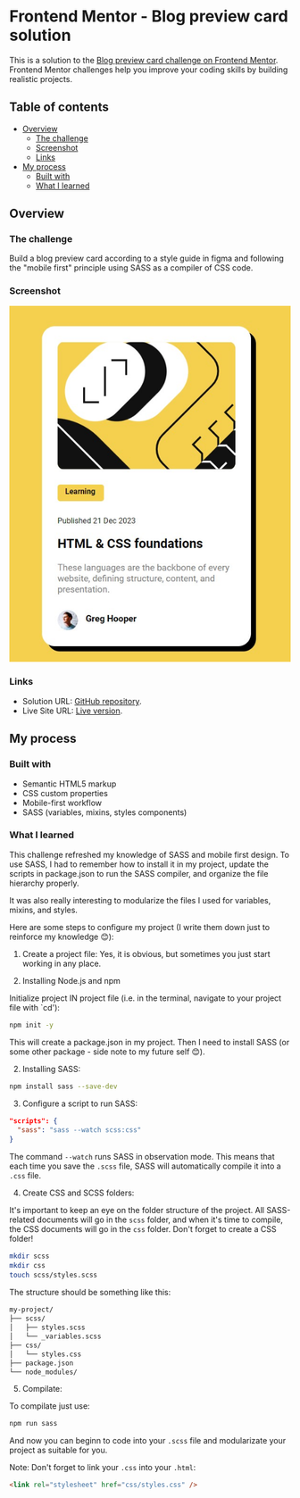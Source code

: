 # Frontend Mentor - Blog preview card solution

This is a solution to the [Blog preview card challenge on Frontend Mentor](https://www.frontendmentor.io/challenges/blog-preview-card-ckPaj01IcS). Frontend Mentor challenges help you improve your coding skills by building realistic projects.

## Table of contents

-   [Overview](#overview)
    -   [The challenge](#the-challenge)
    -   [Screenshot](#screenshot)
    -   [Links](#links)
-   [My process](#my-process)
    -   [Built with](#built-with)
    -   [What I learned](#what-i-learned)

## Overview

### The challenge

Build a blog preview card according to a style guide in figma and following the "mobile first" principle using SASS as a compiler of CSS code.

### Screenshot

![Screenshot](/assets/images/screenshot.jpg)

### Links

-   Solution URL: [GitHub repository](https://github.com/CatalinaF-S/Blog-preview-card).
-   Live Site URL: [Live version](https://catalinaf-s.github.io/Blog-preview-card/).

## My process

### Built with

-   Semantic HTML5 markup
-   CSS custom properties
-   Mobile-first workflow
-   SASS (variables, mixins, styles components)

### What I learned

This challenge refreshed my knowledge of SASS and mobile first design. To use SASS, I had to remember how to install it in my project, update the scripts in package.json to run the SASS compiler, and organize the file hierarchy properly.

It was also really interesting to modularize the files I used for variables, mixins, and styles.

Here are some steps to configure my project (I write them down just to reinforce my knowledge 😊):

1. Create a project file:
   Yes, it is obvious, but sometimes you just start working in any place.

1. Installing Node.js and npm

Initialize project IN project file (i.e. in the terminal, navigate to your project file with `cd'):

```bash
npm init -y
```

This will create a package.json in my project. Then I need to install SASS (or some other package - side note to my future self 😊).

2. Installing SASS:

```bash
npm install sass --save-dev
```

3. Configure a script to run SASS:

```json
"scripts": {
  "sass": "sass --watch scss:css"
}
```

The command `--watch` runs SASS in observation mode. This means that each time you save the `.scss` file, SASS will automatically compile it into a `.css` file.

4. Create CSS and SCSS folders:

It's important to keep an eye on the folder structure of the project. All SASS-related documents will go in the `scss` folder, and when it's time to compile, the CSS documents will go in the `css` folder. Don't forget to create a CSS folder!

```bash
mkdir scss
mkdir css
touch scss/styles.scss
```

The structure should be something like this:

```
my-project/
├── scss/
│   ├── styles.scss
│   └── _variables.scss
├── css/
│   └── styles.css
├── package.json
└── node_modules/
```

5. Compilate:

To compilate just use:

```bash
npm run sass
```

And now you can beginn to code into your `.scss` file and modularizate your project as suitable for you.

Note: Don't forget to link your `.css` into your `.html`:

```html
<link rel="stylesheet" href="css/styles.css" />
```
